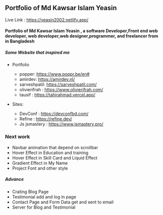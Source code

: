 ## Portfolio of Md Kawsar Islam Yeasin

Live Link : https://yeasin2002.netlify.app/

#### Portfolio of Md Kawsar Islam Yeasin , a software Developer,Front end web developer, web developer,web designer,programmer, and freelancer from in Bangladesh

##### Some Website that inspired me

- Portfolio

  - popper: https://www.poppr.be/en#
  - amirdev: https://amirdev.nl/
  - sarveshpatil: https://sarveshpatil.com/
  - olivierifrah : https://www.olivierifrah.com/
  - tausif : https://tahirahmad.vercel.app/

- Sites:

  - DevConf : https://devconfbd.com/
  - Refine : https://refine.dev/
  - Js jsmastery : https://www.jsmastery.pro/

### Next work

- Navbar animation that depend on scrollbar
- Hover Effect in Education and training
- Hover Effect in Skill Card and Liquid Effect
- Gradient Effect in My Name
- Project Font and other style

##### Advance

- Crating Blog Page
- Testimonial add and log in page
- Contact Page and Form Data get and sent to email
- Server for Blog and Testimonial

